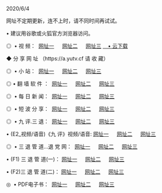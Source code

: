 <p>2020/6/4
<p>网址不定期更新，连不上时，请不同时间再试试。
<p>• 建议用谷歌或火狐官方浏览器访问。
<p>◎  • 视 频： 
<a href="http://mny.proyectolanuevatierra.com/" target="_blank">网址一</a> 　 
<a href="http://mjb.proyectolanuevatierra.com/" target="_blank">网址二</a> 　 
<a href="http://mkq.proyectolanuevatierra.com/b.html" target="_blank">网址三</a>  
<a href="https://yadi.sk/d/d0sUeAOpal3njw" target="_blank">　• 云下载 </a></p>
<p> ◆ 分 享 网 址 （https://a.yutv.cf 请 收 藏） </p>
<p>◎ </span>  •  小 站：  
<a href="http://mny.proyectolanuevatierra.com/f.html" target="_blank">网址一</a> 　 
<a href="http://mjb.proyectolanuevatierra.com/h.html" target="_blank">网址二</a> 　 
<a href="http://mkq.proyectolanuevatierra.com/k/" target="_blank">网址三</a></p>
<p>◎  • 翻 墙 软 件 ：  
<a href="http://mny.proyectolanuevatierra.com/ff/" target="_blank">网址一</a> 　 
<a href="http://mjb.proyectolanuevatierra.com/s/read/a1_nd.html" target="_blank">网址二</a> 　 
<a href="http://mkq.proyectolanuevatierra.com/ff/index.html" target="_blank">网址三</a></p>
<p>◎ </span>  • 每 日 新 闻：  
<a href="http://mny.proyectolanuevatierra.com/day/" target="_blank">网址一</a> 　 
<a href="http://mjb.proyectolanuevatierra.com/day/" target="_blank">网址二</a> 　 
<a href="http://mjb.proyectolanuevatierra.com/day/index.html" target="_blank">网址三</a></p>
<p>◎ </span>  • 短 波 分 享：  
<a href="http://mny.proyectolanuevatierra.com/h/" target="_blank">网址一</a> 　 
<a href="http://mjb.proyectolanuevatierra.com/h/" target="_blank">网址二</a> 　 
<a href="http://mkq.proyectolanuevatierra.com/h/index.html" target="_blank">网址三</a></p>
<p>◎   • 九 评.三 退：  
<a href="http://mny.proyectolanuevatierra.com/t/" target="_blank">网址一</a> 　 
<a href="http://mjb.proyectolanuevatierra.com/v2/index.html" target="_blank">网址二</a> 　 
<a href="http://mkq.proyectolanuevatierra.com/tt/index.html" target="_blank">网址三</a> 　</p>
<p>  • (E2_视频/语音)《九 评》视频/语音: 
<a href="http://mjb.proyectolanuevatierra.com/7738.html" target="_blank">网址一</a> 　 
<a href="http://mny.proyectolanuevatierra.com/7614.html" target="_blank">网址二</a> 　 
<a href="http://mkq.proyectolanuevatierra.com/7633.html" target="_blank">网址三</a></p>
<p>◎   • 三 退 管 道...退 党 网：  
<a href="http://mny.proyectolanuevatierra.com/go/td1.html" target="_blank">网址一</a> 　 
<a href="http://mjb.proyectolanuevatierra.com/go/td2.html" target="_blank">网址二</a> 　 
<a href="http://mkq.proyectolanuevatierra.com/go/td3.html" target="_blank">网址三</a></p>
<p>  • (F1) 三 退 管 道(一)： 
<a href="http://mny.proyectolanuevatierra.com/dd/" target="_blank">网址一</a> 　 
<a href="http://mjb.proyectolanuevatierra.com/s/read/a1_tdx.html" target="_blank">网址二</a> 　 
<a href="http://mkq.proyectolanuevatierra.com/dd/" target="_blank">网址三</a></p>
<p>  • (F2)三 退 管 道(二)： 
<a href="http://mjb.proyectolanuevatierra.com/d/" target="_blank">网址一</a> 　 
<a href="http://mny.proyectolanuevatierra.com/d/index.html" target="_blank">网址二</a> 　 
<a href="http://mkq.proyectolanuevatierra.com/d/" target="_blank">网址三</a></p>
<p>◎   • PDF电子书：  
<a href="http://mny.proyectolanuevatierra.com/p/" target="_blank">网址一</a> 　 
<a href="http://mjb.proyectolanuevatierra.com/p/index.html" target="_blank">网址二</a> 　 
<a href="http://mkq.proyectolanuevatierra.com/p/" target="_blank">网址三</a></p>
